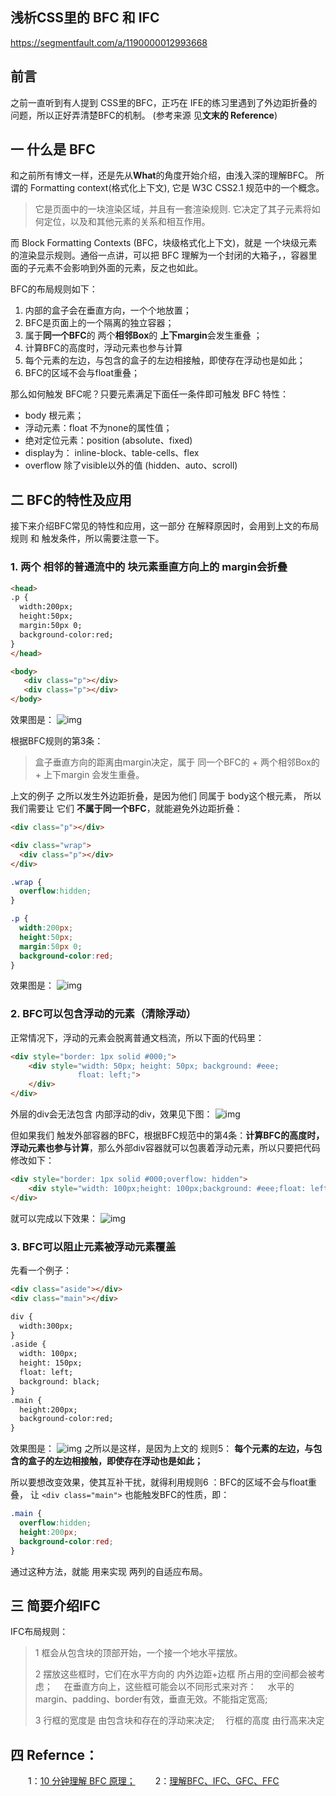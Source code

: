 ## 浅析CSS里的 BFC 和 IFC

https://segmentfault.com/a/1190000012993668

## 前言

之前一直听到有人提到 CSS里的BFC，正巧在 IFE的练习里遇到了外边距折叠的问题，所以正好弄清楚BFC的机制。 (参考来源 见**文末的 Reference**)

## 一 什么是 BFC

和之前所有博文一样，还是先从**What**的角度开始介绍，由浅入深的理解BFC。
所谓的 Formatting context(格式化上下文), 它是 W3C CSS2.1 规范中的一个概念。

> 它是页面中的一块渲染区域，并且有一套渲染规则.
> 它决定了其子元素将如何定位，以及和其他元素的关系和相互作用。

而 Block Formatting Contexts (BFC，块级格式化上下文)，就是 一个块级元素 的渲染显示规则。通俗一点讲，可以把 BFC 理解为一个封闭的大箱子，，容器里面的子元素不会影响到外面的元素，反之也如此。

BFC的布局规则如下：

1. 内部的盒子会在垂直方向，一个个地放置；
2. BFC是页面上的一个隔离的独立容器；
3. 属于**同一个BFC**的 两个**相邻Box**的 **上下margin**会发生重叠 ；
4. 计算BFC的高度时，浮动元素也参与计算
5. 每个元素的左边，与包含的盒子的左边相接触，即使存在浮动也是如此；
6. BFC的区域不会与float重叠；

那么如何触发 BFC呢？只要元素满足下面任一条件即可触发 BFC 特性：

- body 根元素；
- 浮动元素：float 不为none的属性值；
- 绝对定位元素：position (absolute、fixed)
- display为： inline-block、table-cells、flex
- overflow 除了visible以外的值 (hidden、auto、scroll)

## 二 BFC的特性及应用

接下来介绍BFC常见的特性和应用，这一部分 在解释原因时，会用到上文的布局规则 和 触发条件，所以需要注意一下。

### 1. 两个 相邻的普通流中的 块元素垂直方向上的 margin会折叠

```html
<head>
.p {  
  width:200px;  
  height:50px;  
  margin:50px 0;  
  background-color:red;  
}  
</head>

<body>
   <div class="p"></div>  
   <div class="p"></div>  
</body>
```

效果图是：
![img](https://segmentfault.com/img/remote/1460000012993673?w=203&h=147)

根据BFC规则的第3条：

> 盒子垂直方向的距离由margin决定，属于 同一个BFC的 + 两个相邻Box的 + 上下margin 会发生重叠。

上文的例子 之所以发生外边距折叠，是因为他们 同属于 body这个根元素， 所以我们需要让 它们 **不属于同一个BFC**，就能避免外边距折叠：

```html
<div class="p"></div>  

<div class="wrap">  
  <div class="p"></div>  
</div>  
```

```css
.wrap {  
  overflow:hidden;
}

.p {  
  width:200px;  
  height:50px;  
  margin:50px 0;  
  background-color:red;  
}
```

效果图是：
![img](https://segmentfault.com/img/remote/1460000012993674?w=194&h=181)

### 2. BFC可以包含浮动的元素（清除浮动）

正常情况下，浮动的元素会脱离普通文档流，所以下面的代码里：

```html
<div style="border: 1px solid #000;">
    <div style="width: 50px; height: 50px; background: #eee;
               float: left;">
    </div>
</div>
```

外层的div会无法包含 内部浮动的div，效果见下图：
![img](https://segmentfault.com/img/remote/1460000012993675?w=492&h=244)

但如果我们 触发外部容器的BFC，根据BFC规范中的第4条：**计算BFC的高度时，浮动元素也参与计算**，那么外部div容器就可以包裹着浮动元素，所以只要把代码修改如下：

```html
<div style="border: 1px solid #000;overflow: hidden">
    <div style="width: 100px;height: 100px;background: #eee;float: left;"></div>
</div>
```

就可以完成以下效果：
![img](https://segmentfault.com/img/remote/1460000012993676?w=416&h=252)

### 3. BFC可以阻止元素被浮动元素覆盖

先看一个例子：

```html
<div class="aside"></div>  
<div class="main"></div>  

div {  
  width:300px;  
}  
.aside {  
  width: 100px;  
  height: 150px;  
  float: left;  
  background: black;  
}  
.main {  
  height:200px;  
  background-color:red;  
}  
```

效果图是：
![img](https://segmentfault.com/img/remote/1460000012993677?w=405&h=214)
之所以是这样，是因为上文的 规则5： **每个元素的左边，与包含的盒子的左边相接触，即使存在浮动也是如此；**

所以要想改变效果，使其互补干扰，就得利用规则6 ：BFC的区域不会与float重叠，
让 `<div class="main">` 也能触发BFC的性质，即：

```css
.main {  
  overflow:hidden;  
  height:200px;  
  background-color:red;  
}  
```

通过这种方法，就能 用来实现 两列的自适应布局。

## 三 简要介绍IFC

IFC布局规则：

> 1 框会从包含块的顶部开始，一个接一个地水平摆放。
>
> 2 摆放这些框时，它们在水平方向的 内外边距+边框 所占用的空间都会被考虑；
>  在垂直方向上，这些框可能会以不同形式来对齐：
>  水平的margin、padding、border有效，垂直无效。不能指定宽高;
>
> 3 行框的宽度是 由包含块和存在的浮动来决定;
>  行框的高度 由行高来决定

## 四 Refernce：

  1：[10 分钟理解 BFC 原理；](https://zhuanlan.zhihu.com/p/25321647)
  2：[理解BFC、IFC、GFC、FFC](http://blog.csdn.net/u011472830/article/details/73010596)